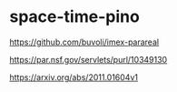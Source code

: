 # space-time-pino







https://github.com/buvoli/imex-parareal



https://par.nsf.gov/servlets/purl/10349130





https://arxiv.org/abs/2011.01604v1

